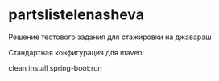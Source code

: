 # partslistelenasheva
Решение тестового задания для стажировки на джавараш

Стандартная конфигурация для maven:

clean install spring-boot:run
